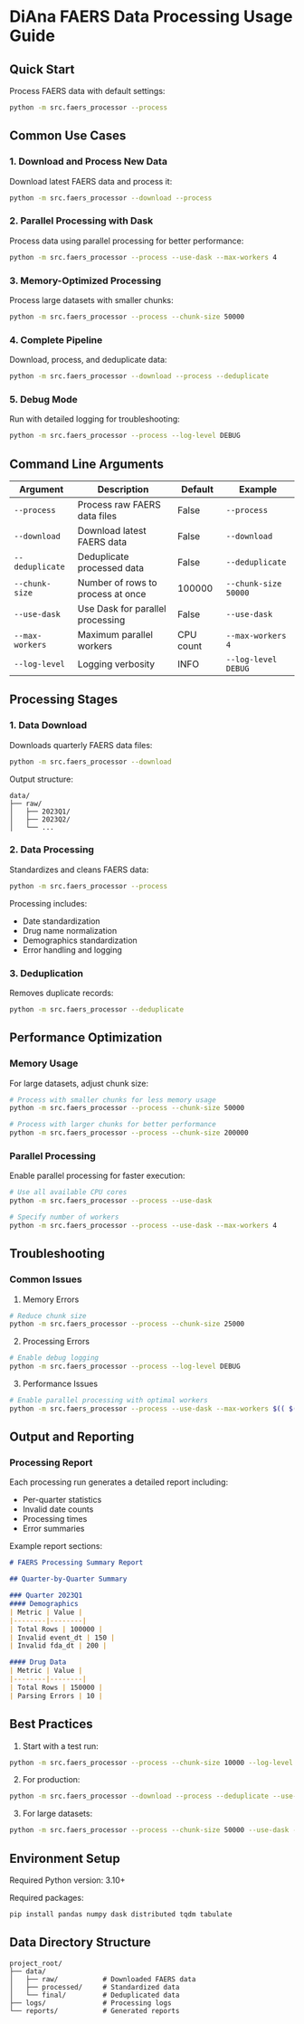 # DiAna FAERS Data Processing Usage Guide

## Quick Start

Process FAERS data with default settings:
```bash
python -m src.faers_processor --process
```

## Common Use Cases

### 1. Download and Process New Data
Download latest FAERS data and process it:
```bash
python -m src.faers_processor --download --process
```

### 2. Parallel Processing with Dask
Process data using parallel processing for better performance:
```bash
python -m src.faers_processor --process --use-dask --max-workers 4
```

### 3. Memory-Optimized Processing
Process large datasets with smaller chunks:
```bash
python -m src.faers_processor --process --chunk-size 50000
```

### 4. Complete Pipeline
Download, process, and deduplicate data:
```bash
python -m src.faers_processor --download --process --deduplicate
```

### 5. Debug Mode
Run with detailed logging for troubleshooting:
```bash
python -m src.faers_processor --process --log-level DEBUG
```

## Command Line Arguments

| Argument | Description | Default | Example |
|----------|-------------|---------|---------|
| `--process` | Process raw FAERS data files | False | `--process` |
| `--download` | Download latest FAERS data | False | `--download` |
| `--deduplicate` | Deduplicate processed data | False | `--deduplicate` |
| `--chunk-size` | Number of rows to process at once | 100000 | `--chunk-size 50000` |
| `--use-dask` | Use Dask for parallel processing | False | `--use-dask` |
| `--max-workers` | Maximum parallel workers | CPU count | `--max-workers 4` |
| `--log-level` | Logging verbosity | INFO | `--log-level DEBUG` |

## Processing Stages

### 1. Data Download
Downloads quarterly FAERS data files:
```bash
python -m src.faers_processor --download
```

Output structure:
```
data/
├── raw/
│   ├── 2023Q1/
│   ├── 2023Q2/
│   └── ...
```

### 2. Data Processing
Standardizes and cleans FAERS data:
```bash
python -m src.faers_processor --process
```

Processing includes:
- Date standardization
- Drug name normalization
- Demographics standardization
- Error handling and logging

### 3. Deduplication
Removes duplicate records:
```bash
python -m src.faers_processor --deduplicate
```

## Performance Optimization

### Memory Usage
For large datasets, adjust chunk size:
```bash
# Process with smaller chunks for less memory usage
python -m src.faers_processor --process --chunk-size 50000

# Process with larger chunks for better performance
python -m src.faers_processor --process --chunk-size 200000
```

### Parallel Processing
Enable parallel processing for faster execution:
```bash
# Use all available CPU cores
python -m src.faers_processor --process --use-dask

# Specify number of workers
python -m src.faers_processor --process --use-dask --max-workers 4
```

## Troubleshooting

### Common Issues

1. Memory Errors
```bash
# Reduce chunk size
python -m src.faers_processor --process --chunk-size 25000
```

2. Processing Errors
```bash
# Enable debug logging
python -m src.faers_processor --process --log-level DEBUG
```

3. Performance Issues
```bash
# Enable parallel processing with optimal workers
python -m src.faers_processor --process --use-dask --max-workers $(( $(nproc) - 1 ))
```

## Output and Reporting

### Processing Report
Each processing run generates a detailed report including:
- Per-quarter statistics
- Invalid date counts
- Processing times
- Error summaries

Example report sections:
```markdown
# FAERS Processing Summary Report

## Quarter-by-Quarter Summary

### Quarter 2023Q1
#### Demographics
| Metric | Value |
|--------|--------|
| Total Rows | 100000 |
| Invalid event_dt | 150 |
| Invalid fda_dt | 200 |

#### Drug Data
| Metric | Value |
|--------|--------|
| Total Rows | 150000 |
| Parsing Errors | 10 |
```

## Best Practices

1. Start with a test run:
```bash
python -m src.faers_processor --process --chunk-size 10000 --log-level DEBUG
```

2. For production:
```bash
python -m src.faers_processor --download --process --deduplicate --use-dask
```

3. For large datasets:
```bash
python -m src.faers_processor --process --chunk-size 50000 --use-dask --max-workers 4
```

## Environment Setup

Required Python version: 3.10+

Required packages:
```bash
pip install pandas numpy dask distributed tqdm tabulate
```

## Data Directory Structure

```
project_root/
├── data/
│   ├── raw/           # Downloaded FAERS data
│   ├── processed/     # Standardized data
│   └── final/         # Deduplicated data
├── logs/              # Processing logs
└── reports/           # Generated reports
```
